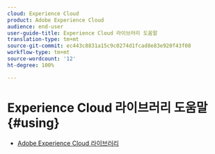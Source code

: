 ```yaml
---
cloud: Experience Cloud
product: Adobe Experience Cloud
audience: end-user
user-guide-title: Experience Cloud 라이브러리 도움말
translation-type: tm+mt
source-git-commit: ec443c8831a15c9c0274d1fcad8e83e920f43f08
workflow-type: tm+mt
source-wordcount: '12'
ht-degree: 100%

---
```



# Experience Cloud 라이브러리 도움말 {#using}

+ [Adobe Experience Cloud 라이브러리](c-library-about/overview.md)
